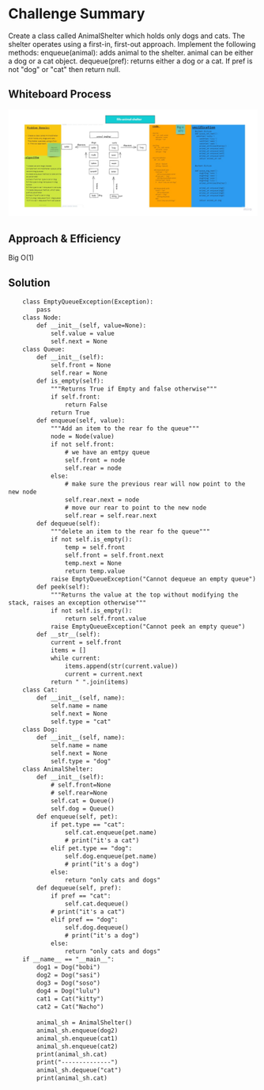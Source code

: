 # Challenge Summary
<!-- Description of the challenge -->
Create a class called AnimalShelter which holds only dogs and cats. The shelter operates using a first-in, first-out approach.
Implement the following methods:
enqueue(animal): adds animal to the shelter. animal can be either a dog or a cat object.
dequeue(pref): returns either a dog or a cat. If pref is not "dog" or "cat" then return null.
## Whiteboard Process
<!-- Embedded whiteboard image -->
![](../img/code-ch3-Binary-Search.jpg)
## Approach & Efficiency
<!-- What approach did you take? Why? What is the Big O space/time for this approach? -->
Big O(1)
## Solution

        class EmptyQueueException(Exception):
            pass
        class Node:
            def __init__(self, value=None):
                self.value = value
                self.next = None
        class Queue:
            def __init__(self):
                self.front = None
                self.rear = None
            def is_empty(self):
                """Returns True if Empty and false otherwise"""
                if self.front:
                    return False
                return True
            def enqueue(self, value):
                """Add an item to the rear fo the queue"""
                node = Node(value)
                if not self.front:
                    # we have an emtpy queue
                    self.front = node
                    self.rear = node
                else:
                    # make sure the previous rear will now point to the new node
                    self.rear.next = node
                    # move our rear to point to the new node
                    self.rear = self.rear.next
            def dequeue(self):
                """delete an item to the rear fo the queue"""
                if not self.is_empty():
                    temp = self.front
                    self.front = self.front.next
                    temp.next = None
                    return temp.value
                raise EmptyQueueException("Cannot dequeue an empty queue")
            def peek(self):
                """Returns the value at the top without modifying the stack, raises an exception otherwise"""
                if not self.is_empty():
                    return self.front.value
                raise EmptyQueueException("Cannot peek an empty queue")
            def __str__(self):
                current = self.front
                items = []
                while current:
                    items.append(str(current.value))
                    current = current.next
                return " ".join(items)
        class Cat:
            def __init__(self, name):
                self.name = name
                self.next = None
                self.type = "cat"
        class Dog:
            def __init__(self, name):
                self.name = name
                self.next = None
                self.type = "dog"
        class AnimalShelter:
            def __init__(self):
                # self.front=None
                # self.rear=None
                self.cat = Queue()
                self.dog = Queue()
            def enqueue(self, pet):
                if pet.type == "cat":
                    self.cat.enqueue(pet.name)
                    # print("it's a cat")
                elif pet.type == "dog":
                    self.dog.enqueue(pet.name)
                    # print("it's a dog")
                else:
                    return "only cats and dogs"
            def dequeue(self, pref):
                if pref == "cat":
                    self.cat.dequeue()
                # print("it's a cat")
                elif pref == "dog":
                    self.dog.dequeue()
                    # print("it's a dog")
                else:
                    return "only cats and dogs"
        if __name__ == "__main__":
            dog1 = Dog("bobi")
            dog2 = Dog("sasi")
            dog3 = Dog("soso")
            dog4 = Dog("lulu")
            cat1 = Cat("kitty")
            cat2 = Cat("Nacho")

            animal_sh = AnimalShelter()
            animal_sh.enqueue(dog2)
            animal_sh.enqueue(cat1)
            animal_sh.enqueue(cat2)
            print(animal_sh.cat)
            print("--------------")
            animal_sh.dequeue("cat")
            print(animal_sh.cat)